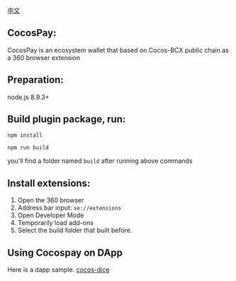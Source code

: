  [中文](https://github.com/wangjiangs/CocosPay-for-360browser/blob/master/README_cn.md)

## CocosPay:

CocosPay is an ecosystem wallet that based on Cocos-BCX public chain as a 360 browser extension

## Preparation:
node.js 8.9.3+


## Build plugin package, run: 

```
npm install
```

```
npm run build
```

you'll find a folder named `build` after running above commands

## Install extensions:
1. Open the 360 browser
2. Address bar input: `se://extensions`
3. Open Developer Mode
4. Temporarily load add-ons
5. Select the build folder that built before.


## Using Cocospay on DApp

Here is a dapp sample. [cocos-dice](https://github.com/Cocos-BCX/cocos-dice-sample) 

